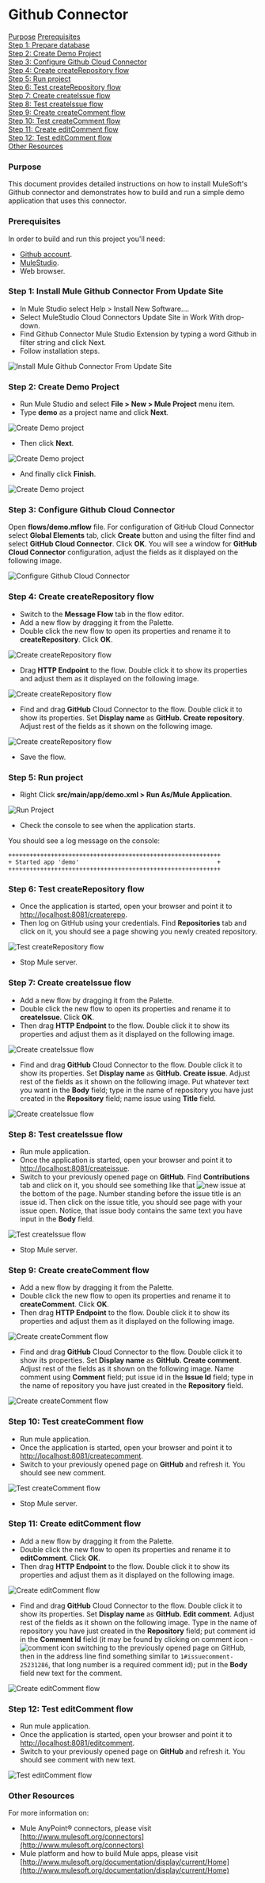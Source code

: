 # Github Connector

[Purpose](#purpose)
[Prerequisites](#prerequisites)    
[Step 1: Prepare database](#step-1-install-mule-github-connector-from-update-site)    
[Step 2: Create Demo Project](#step-2-create-demo-project)   
[Step 3: Configure Github Cloud Connector](#step-3-configure-github-cloud-connector)  
[Step 4: Create createRepository flow](#step-4-create-createrepository-flow)  
[Step 5: Run project](#step-5-run-project)   
[Step 6: Test createRepository flow](#step-6-test-createrepository-flow)    
[Step 7: Create createIssue flow](#step-7-create-createissue-flow)     
[Step 8: Test createIssue flow](#step-8-test-createissue-flow)   
[Step 9: Create createComment flow](#step-9-create-createcomment-flow)   
[Step 10: Test createComment flow](#step-10-test-createcomment-flow)   
[Step 11: Create editComment flow](#step-11-create-editcomment-flow)   
[Step 12: Test editComment flow](#step-12-test-editcomment-flow)   
[Other Resources](#other-resources)     

### Purpose

This document provides detailed instructions on how to install MuleSoft's Github connector and demonstrates how to build and run a simple demo application that uses this connector.

### Prerequisites

In order to build and run this project you'll need:

*   [Github account](https://github.com/).   
*   [MuleStudio](http://www.mulesoft.org/download-mule-esb-community-edition).  
*   Web browser.  

### Step 1: Install Mule Github Connector From Update Site

*   In Mule Studio select Help > Install New Software....   
*   Select MuleStudio Cloud Connectors Update Site in Work With drop-down.   
*   Find Github Connector Mule Studio Extension by typing a word Github in filter string and click Next.  
*   Follow installation steps.  

![Install Mule Github Connector From Update Site](images/step1-1.png) 

### Step 2: Create Demo Project

*    Run Mule Studio and select **File \> New \> Mule Project** menu item.  
*    Type **demo** as a project name and click **Next**.  

![Create Demo project](images/step2-1.png)

*    Then click **Next**.

![Create Demo project](images/step2-2.png)

*    And finally click **Finish**.

![Create Demo project](images/step2-3.png)

### Step 3: Configure Github Cloud Connector

Open **flows/demo.mflow** file. For configuration of GitHub Cloud Connector select **Global Elements** tab, click **Create** button and using the filter find and select  **GitHub Cloud Connector**. Click **OK**. You will see a window for **GitHub Cloud Connector** configuration, adjust the fields as it displayed on the following image.  

![Configure Github Cloud Connector](images/step3-1.png)

### Step 4: Create createRepository flow

*    Switch to the **Message Flow** tab in the flow editor.   
*    Add a new flow by dragging it from the Palette.    
*    Double click the new flow to open its properties and rename it to **createRepository**. Click **OK**.   

![Create createRepository flow](images/step4-1.png) 

*    Drag **HTTP Endpoint** to the flow. Double click it to show its properties and adjust them as it displayed on the following image.   

![Create createRepository flow](images/step4-2.png) 

*    Find and drag **GitHub** Cloud Connector to the flow. Double click it to show its properties. Set **Display name** as **GitHub. Create repository**. Adjust rest of the fields as it shown on the following image. 

![Create createRepository flow](images/step4-3.png) 

*    Save the flow. 

### Step 5: Run project

*    Right Click **src/main/app/demo.xml \> Run As/Mule Application**.

![Run Project](images/step5-1.png) 

*    Check the console to see when the application starts.  

You should see a log message on the console:  
 
    ++++++++++++++++++++++++++++++++++++++++++++++++++++++++++++    
    + Started app 'demo'                                       +    
    ++++++++++++++++++++++++++++++++++++++++++++++++++++++++++++   

### Step 6: Test createRepository flow

*    Once the application is started, open your browser and point it to [http://localhost:8081/createrepo](http://localhost:8081/createrepo).   
*    Then log on GitHub using your credentials. Find **Repositories** tab and click on it, you should see a page showing you newly created repository.  

![Test createRepository flow](images/step6-1.png) 

*    Stop Mule server. 

### Step 7: Create createIssue flow

*    Add a new flow by dragging it from the Palette.    
*    Double click the new flow to open its properties and rename it to **createIssue**. Click **OK**.   
*    Then drag **HTTP Endpoint** to the flow. Double click it to show its properties and adjust them as it displayed on the following image.    

![Create createIssue flow](images/step7-1.png) 

*    Find and drag **GitHub** Cloud Connector to the flow. Double click it to show its properties. Set **Display name** as **GitHub. Create issue**. Adjust rest of the fields as it shown on the following image. Put whatever text you want in the **Body** field; type in the name of repository you have just created in the **Repository** field; name issue using **Title** field.    

![Create createIssue flow](images/step7-2.png) 

### Step 8: Test createIssue flow

*    Run mule application.  
*    Once the application is started, open your browser and point it to [http://localhost:8081/createissue](http://localhost:8081/createissue).   
*    Switch to your previously opened page on **GitHub**. Find **Contributions** tab and click on it, you should see something like that ![new issue](images/new_issue.png) at the bottom of the page. Number standing before the issue title is an issue id.  Then click on the issue title, you should see page with your issue open. Notice, that issue body contains the same text you have input in the **Body** field.    

![Test createIssue flow](images/step8-1.png) 

*    Stop Mule server.  

### Step 9: Create createComment flow

*    Add a new flow by dragging it from the Palette.    
*    Double click the new flow to open its properties and rename it to **createComment**. Click **OK**.   
*    Then drag **HTTP Endpoint** to the flow. Double click it to show its properties and adjust them as it displayed on the following image.    

![Create createComment flow](images/step9-1.png) 

*    Find and drag **GitHub** Cloud Connector to the flow. Double click it to show its properties. Set **Display name** as **GitHub. Create comment**. Adjust rest of the fields as it shown on the following image. Name comment using **Comment** field; put issue id in the **Issue Id** field; type in the name of repository you have just created in the **Repository** field. 

![Create createComment flow](images/step9-2.png) 

### Step 10: Test createComment flow

*    Run mule application.  
*    Once the application is started, open your browser and point it to [http://localhost:8081/createcomment](http://localhost:8081/createcomment).   
*    Switch to your previously opened page on **GitHub** and refresh it. You should see new comment.     

![Test createComment flow](images/step10-1.png) 

*    Stop Mule server.  

### Step 11: Create editComment flow

*    Add a new flow by dragging it from the Palette.    
*    Double click the new flow to open its properties and rename it to **editComment**. Click **OK**.   
*    Then drag **HTTP Endpoint** to the flow. Double click it to show its properties and adjust them as it displayed on the following image.    

![Create editComment flow](images/step11-1.png) 

*    Find and drag **GitHub** Cloud Connector to the flow. Double click it to show its properties. Set **Display name** as **GitHub. Edit comment**. Adjust rest of the fields as it shown on the following image. Type in the name of repository you have just created in the **Repository** field; put comment id in the **Comment Id** field (it may be found by clicking on comment icon - ![comment icon](images/comment_icon.png) switching to the previously opened page on GitHub, then in the address line find something similar to ```1#issuecomment-25231286```, that long number is a required comment id); put in the **Body** field new text for the comment.

![Create editComment flow](images/step11-2.png) 

### Step 12: Test editComment flow

*    Run mule application.  
*    Once the application is started, open your browser and point it to [http://localhost:8081/editcomment](http://localhost:8081/editcomment).   
*    Switch to your previously opened page on **GitHub** and refresh it. You should see comment with new text.     

![Test editComment flow](images/step12-1.png) 

### Other Resources

For more information on:

- Mule AnyPoint® connectors, please visit [http://www.mulesoft.org/connectors](http://www.mulesoft.org/connectors)
- Mule platform and how to build Mule apps, please visit [http://www.mulesoft.org/documentation/display/current/Home](http://www.mulesoft.org/documentation/display/current/Home)


